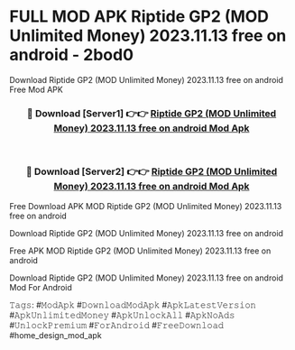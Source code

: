 # FULL MOD APK Riptide GP2 (MOD Unlimited Money) 2023.11.13 free on android - 2bod0
Download Riptide GP2 (MOD Unlimited Money) 2023.11.13 free on android Free Mod APK

<div align="center">
<h3>🔴 Download [Server1] 👉👉 <a href="https://apk-comot.site?title=Riptide_GP2_(MOD_Unlimited_Money)_2023.11.13_free_on_android">Riptide GP2 (MOD Unlimited Money) 2023.11.13 free on android Mod Apk</a></h3><br>

<h3>🔴 Download [Server2] 👉👉 <a href="https://apk-comot.site?title=Riptide_GP2_(MOD_Unlimited_Money)_2023.11.13_free_on_android">Riptide GP2 (MOD Unlimited Money) 2023.11.13 free on android Mod Apk</a></h3>
</div>


Free Download APK MOD Riptide GP2 (MOD Unlimited Money) 2023.11.13 free on android

Download Riptide GP2 (MOD Unlimited Money) 2023.11.13 free on android 

Free APK MOD Riptide GP2 (MOD Unlimited Money) 2023.11.13 free on android 

Download Riptide GP2 (MOD Unlimited Money) 2023.11.13 free on android Mod For Android

𝚃𝚊𝚐𝚜: #𝙼𝚘𝚍𝙰𝚙𝚔 #𝙳𝚘𝚠𝚗𝚕𝚘𝚊𝚍𝙼𝚘𝚍𝙰𝚙𝚔 #𝙰𝚙𝚔𝙻𝚊𝚝𝚎𝚜𝚝𝚅𝚎𝚛𝚜𝚒𝚘𝚗 #𝙰𝚙𝚔𝚄𝚗𝚕𝚒𝚖𝚒𝚝𝚎𝚍𝙼𝚘𝚗𝚎𝚢 #𝙰𝚙𝚔𝚄𝚗𝚕𝚘𝚌𝚔𝙰𝚕𝚕 #𝙰𝚙𝚔𝙽𝚘𝙰𝚍𝚜 #𝚄𝚗𝚕𝚘𝚌𝚔𝙿𝚛𝚎𝚖𝚒𝚞𝚖 #𝙵𝚘𝚛𝙰𝚗𝚍𝚛𝚘𝚒𝚍 #𝙵𝚛𝚎𝚎𝙳𝚘𝚠𝚗𝚕𝚘𝚊𝚍 #home_design_mod_apk